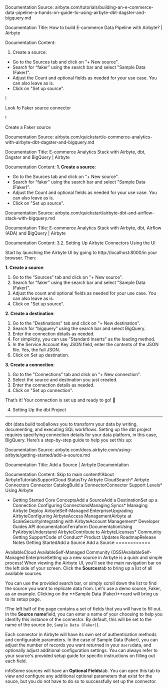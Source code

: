 Documentation Source:
airbyte.com/tutorials/building-an-e-commerce-data-pipeline-a-hands-on-guide-to-using-airbyte-dbt-dagster-and-bigquery.md

Documentation Title:
How to build E-commerce Data Pipeline with Airbyte? | Airbyte

Documentation Content:
1. Create a source:

* Go to the Sources tab and click on "+ New source".
* Search for “faker” using the search bar and select "Sample Data (Faker)".
* Adjust the Count and optional fields as needed for your use case. You can also leave as is.
* Click on "Set up source".

!

Look fo Faker source connector

!

Create a Faker source



Documentation Source:
airbyte.com/quickstart/e-commerce-analytics-with-airbyte-dbt-dagster-and-bigquery.md

Documentation Title:
E-commerce Analytics Stack with Airbyte, dbt, Dagster and BigQuery | Airbyte

Documentation Content:
**1. Create a source**:

* Go to the Sources tab and click on "+ New source".
* Search for “faker” using the search bar and select "Sample Data (Faker)".
* Adjust the Count and optional fields as needed for your use case. You can also leave as is.
* Click on "Set up source".



Documentation Source:
airbyte.com/quickstart/airbyte-dbt-and-airflow-stack-with-bigquery.md

Documentation Title:
E-commerce Analytics Stack with Airbyte, dbt, Airflow (ADA) and BigQuery | Airbyte

Documentation Content:
3.2. Setting Up Airbyte Connectors Using the UI

Start by launching the Airbyte UI by going to http://localhost:8000/in your browser. Then:

**1. Create a source**:

1. Go to the "Sources" tab and click on "+ New source".
2. Search for “faker” using the search bar and select "Sample Data (Faker)".
3. Adjust the count and optional fields as needed for your use case. You can also leave as is.
4. Click on "Set up source".

**2. Create a destination**:

1. Go to the "Destinations" tab and click on "+ New destination".
2. Search for “bigquery” using the search bar and select BigQuery.
3. Enter the connection details as needed.
4. For simplicity, you can use "Standard Inserts" as the loading method.
5. In the Service Account Key JSON field, enter the contents of the JSON file. Yes, the full JSON.
6. Click on Set up destination.

**3. Create a connection**:

1. Go to the "Connections" tab and click on "+ New connection".
2. Select the source and destination you just created.
3. Enter the connection details as needed.
4. Click on "Set up connection".

That’s it! Your connection is set up and ready to go! 🎉 

4. Setting Up the dbt Project
-----------------------------

dbt (data build tool)allows you to transform your data by writing, documenting, and executing SQL workflows. Setting up the dbt project requires specifying connection details for your data platform, in this case, BigQuery. Here’s a step-by-step guide to help you set this up:



Documentation Source:
airbyte.com/docs.airbyte.com/using-airbyte/getting-started/add-a-source.md

Documentation Title:
Add a Source | Airbyte Documentation

Documentation Content:
Skip to main content!!About AirbyteTutorialsSupportCloud StatusTry Airbyte CloudSearch* Airbyte Connectors
Connector CatalogBuild a ConnectorConnector Support Levels* Using Airbyte
* Getting Started
	Core ConceptsAdd a SourceAdd a DestinationSet up a Connection
Configuring ConnectionsManaging Syncs* Managing Airbyte
Deploy AirbyteSelf-Managed EnterpriseUpgrading AirbyteConfiguring AirbyteAccess ManagementAirbyte at ScaleSecurityIntegrating with AirbyteAccount Management* Developer Guides
API documentationTerraform DocumentationUsing PyAirbyteUnderstand AirbyteContribute to AirbyteLicenses* Community
Getting SupportCode of Conduct* Product Updates
RoadmapRelease Notes
Getting StartedAdd a Source
Add a Source
============

AvailableCloud AvailableSelf-Managed Community (OSS)AvailableSelf-Managed EnterpriseSetting up a new source in Airbyte is a quick and simple process! When viewing the Airbyte UI, you'll see the main navigation bar on the left side of your screen. Click the **Sources**tab to bring up a list of all available sources.

You can use the provided search bar, or simply scroll down the list to find the source you want to replicate data from. Let's use a demo source, Faker, as an example. Clicking on the **Sample Data (Faker)**card will bring us to its setup page.

!The left half of the page contains a set of fields that you will have to fill out. In the **Source name**field, you can enter a name of your choosing to help you identify this instance of the connector. By default, this will be set to the name of the source (ie, `Sample Data (Faker)`).

Each connector in Airbyte will have its own set of authentication methods and configurable parameters. In the case of Sample Data (Faker), you can adjust the number of records you want returned in your `Users`data, and optionally adjust additional configuration settings. You can always refer to your source's provided setup guide for specific instructions on filling out each field.

infoSome sources will have an **Optional Fields**tab. You can open this tab to view and configure any additional optional parameters that exist for the souce, but you do not have to do so to successfully set up the connector.



